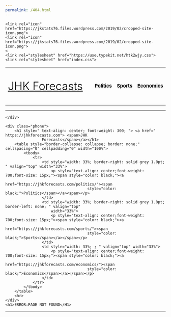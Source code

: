 ```yaml
---
permalink: /404.html
---
```

<html lang="en">

<head>
    <meta charset="UTF-8">
    <meta name="viewport" content="width=device-width, initial-scale=1.0">
    <meta http-equiv="X-UA-Compatible" content="ie=edge">
    <meta name="twitter:card" content="summary" />
    <meta name="twitter:site" content="@jhkforecasts" />
    <meta name="twitter:title" content="Home" />
    <meta name="twitter:description" content="" />
    <meta name="twitter:image" content="https://jkstats76.files.wordpress.com/2019/02/cropped-site-icon.png" />
    <title>Home</title>
    
    <link rel="icon" href="https://jkstats76.files.wordpress.com/2019/02/cropped-site-icon.png">
    <link rel="icon" href="https://jkstats76.files.wordpress.com/2019/02/cropped-site-icon.png">
    <
    <link rel="stylesheet" href="https://use.typekit.net/htk2wjy.css">
    <link rel="stylesheet" href="index.css">

    

</head>

<body>
    <div class="computer" style="border-bottom: solid grey 1.0pt;">
        <table style="border-collapse: collapse; border: none;" cellspacing="0" cellpadding="0" width="100%">
            <tbody>
                <tr>
                    <td style="width: 70%;  " valign="middle" width="70%">
                        <p style="text-align: left;font-weight: 300;font-size: 35px;"><span style="color: black;"><a
                                    href="https://jhkforecasts.com"><span style="color: black;">JHK
                                        Forecasts</span></a><span></p>
                    </td>
                    <td style="width: 10%;  " valign="middle" width="10%">
                        <p style="text-align: center;font-weight: 700;font-size: 15px;"><span style="color: black;"><a
                                    href="https://jhkforecasts.com/politics/"><span
                                        style="color: black;">Politics</span></a><span></p>
                    </td>
                    <td style="width: 10%;  " valign="middle" width="10%">
                        <p style="text-align: center;font-weight: 700;font-size: 15px;"><span style="color: black;"><a
                                    href="https://jhkforecasts.com/sports/"><span
                                        style="color: black;">Sports</span></a></span></p>
                    </td>
                    <td style="width: 10%; ; " valign="middle" width="10%">
                        <p style="text-align: center;font-weight: 700;font-size: 15px;"><span style="color: black;"><a
                                    href="https://jhkforecasts.com/economics/"><span
                                        style="color: black;">Economics</span></a></span></p>
                    </td>
                </tr>
            </tbody>
        </table>
        <hr>

    </div>

    <div class="phone">
        <h1 style=" text-align: center; font-weight: 300; "> <a href=" https://jhkforecasts.com"> <span>JHK
                    Forecasts</span></a></h1>
        <table style="border-collapse: collapse; border: none;" cellspacing="0" cellpadding="0" width="100%">
            <tbody>
                <tr>
                    <td style="width: 33%; border-right: solid grey 1.0pt; " valign="top" width="33%">
                        <p style="text-align: center;font-weight: 700;font-size: 15px;"><span style="color: black;"><a
                                    href="https://jhkforecasts.com/politics/"><span
                                        style="color: black;">Politics</span></a><span></p>
                    </td>
                    <td style="width: 33%; border-right: solid grey 1.0pt; border-left: none; " valign="top"
                        width="33%">
                        <p style="text-align: center;font-weight: 700;font-size: 15px;"><span style="color: black;"><a
                                    href="https://jhkforecasts.com/sports/"><span
                                        style="color: black;">Sports</span></a></span></p>
                    </td>
                    <td style="width: 33%; ; " valign="top" width="33%">
                        <p style="text-align: center;font-weight: 700;font-size: 15px;"><span style="color: black;"><a
                                    href="https://jhkforecasts.com/economics/"><span
                                        style="color: black;">Economics</span></a></span></p>
                    </td>
                </tr>
            </tbody>
        </table>
        <hr>
    </div>
    <h1>ERROR:PAGE NOT FOUND</H1>
